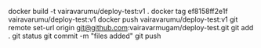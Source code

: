 docker build -t vairavarumu/deploy-test:v1 .
docker tag ef8158ff2e1f vairavarumu/deploy-test:v1
docker push vairavarumu/deploy-test:v1 
git remote set-url origin git@github.com:vairavarmugam/deploy-test.git
git add .
git status
git commit -m "files added"
git push
